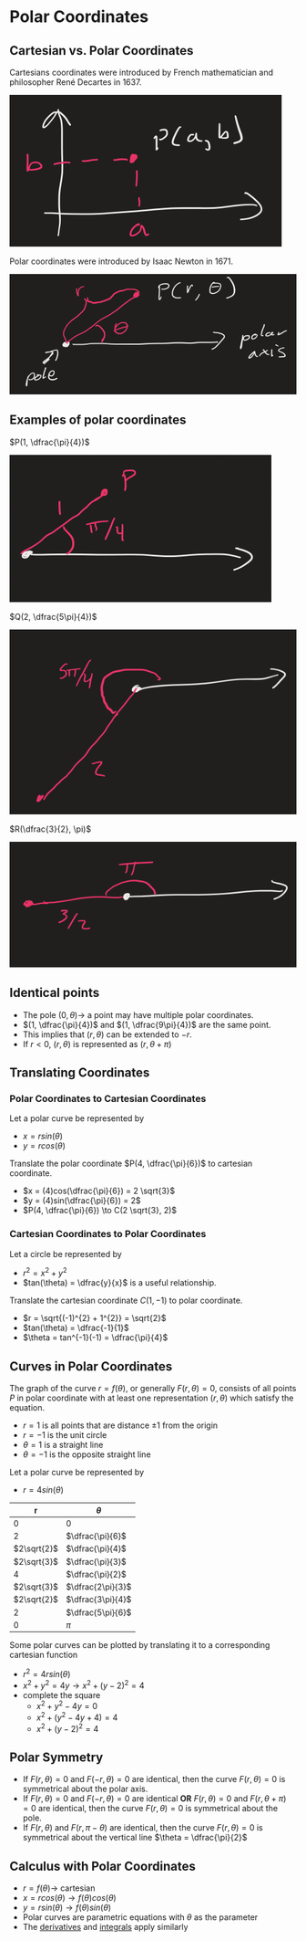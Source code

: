 # Polar Coordinates
## Cartesian vs. Polar Coordinates

Cartesians coordinates were introduced by French mathematician and philosopher René Decartes in 1637.

![Cartesian coordinates](./figures/cartesian.png)

Polar coordinates were introduced by Isaac Newton in 1671.

![Polar coordinates](./figures/polar.png)

## Examples of polar coordinates

$P(1, \dfrac{\pi}{4})$

![P on polar plane](./figures/polar-p.png)

$Q(2, \dfrac{5\pi}{4})$

![Q on polar plane](./figures/polar-q.png)

$R(\dfrac{3}{2}, \pi)$

![R on polar plane](./figures/polar-r.png)

## Identical points

- The pole $(0, \theta) \to$ a point may have multiple polar coordinates.
- $(1, \dfrac{\pi}{4})$ and $(1, \dfrac{9\pi}{4})$ are the same point.
- This implies that $(r, \theta)$ can be extended to $-r$.
- If $r < 0$, $(r, \theta)$ is represented as $(r, \theta + \pi)$

## Translating Coordinates

### Polar Coordinates to Cartesian Coordinates

Let a polar curve be represented by

- $x = rsin(\theta)$
- $y = rcos(\theta)$

Translate the polar coordinate $P(4, \dfrac{\pi}{6})$ to cartesian coordinate.

- $x = (4)cos(\dfrac{\pi}{6}) = 2 \sqrt{3}$
- $y = (4)sin(\dfrac{\pi}{6}) = 2$
- $P(4, \dfrac{\pi}{6}) \to C(2 \sqrt{3}, 2)$

### Cartesian Coordinates to Polar Coordinates

Let a circle be represented by

- $r^{2} = x^{2} + y^{2}$
- $tan(\theta) = \dfrac{y}{x}$ is a useful relationship.

Translate the cartesian coordinate $C(1, -1)$ to polar coordinate.

- $r = \sqrt{(-1)^{2} + 1^{2}} = \sqrt{2}$
- $tan(\theta) = \dfrac{-1}{1}$
- $\theta = tan^{-1}(-1) = \dfrac{\pi}{4}$

## Curves in Polar Coordinates

The graph of the curve $r = f(\theta)$, or generally $F(r, \theta) = 0$, consists of all points $P$ in polar coordinate with at least one representation $(r, \theta)$ which satisfy the equation.

- $r = 1$ is all points that are distance $\pm 1$ from the origin
- $r = -1$ is the unit circle
- $\theta = 1$ is a straight line
- $\theta = -1$ is the opposite straight line

Let a polar curve be represented by

- $r = 4sin(\theta)$

| r | $\theta$ |
|---|---|
| 0 | 0 |
| 2 | $\dfrac{\pi}{6}$ |
| $2\sqrt{2}$ | $\dfrac{\pi}{4}$ |
| $2\sqrt{3}$ | $\dfrac{\pi}{3}$ |
| 4 | $\dfrac{\pi}{2}$ |
| $2\sqrt{3}$ | $\dfrac{2\pi}{3}$ |
| $2\sqrt{2}$ | $\dfrac{3\pi}{4}$ |
| 2 | $\dfrac{5\pi}{6}$ |
| 0 | $\pi$ |

Some polar curves can be plotted by translating it to a corresponding cartesian function

- $r^{2} = 4rsin(\theta)$
- $x^{2} + y^{2} = 4y \to x^{2} + (y - 2)^{2} = 4$
- complete the square
	- $x^{2} + y^{2} - 4y = 0$
	- $x^{2} + (y^{2} - 4y + 4) = 4$
	- $x^{2} + (y - 2)^{2} = 4$

## Polar Symmetry

- If $F(r, \theta) = 0$ and $F(-r, \theta) = 0$ are identical, then the curve $F(r, \theta) = 0$ is symmetrical about the polar axis.
- If $F(r, \theta) = 0$ and $F(-r, \theta) = 0$ are identical **OR** $F(r, \theta) = 0$ and $F(r, \theta + \pi) = 0$ are identical, then the curve $F(r, \theta) = 0$ is symmetrical about the pole.
- If $F(r, \theta)$ and $F(r, \pi - \theta)$ are identical, then the curve $F(r, \theta) = 0$ is symmetrical about the vertical line $\theta = \dfrac{\pi}{2}$

## Calculus with Polar Coordinates

- $r = f(\theta) \to$ cartesian
- $x = rcos(\theta) \to f(\theta)cos(\theta)$
- $y = rsin(\theta) \to f(\theta)sin(\theta)$
- Polar curves are parametric equations with $\theta$ as the parameter
- The [derivatives](../week1/calculus-with-parametric-curves.md#Derivatives) and [integrals](../week1/calculus-with-parametric-curves.md#Integrals) apply similarly


